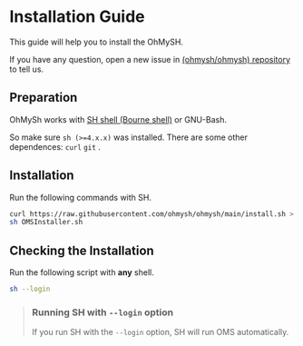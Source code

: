 # Installation Guide

This guide will help you to install the OhMySH.

If you have any question, open a new issue in [(ohmysh/ohmysh) repository](https://github.com/ohmysh/ohmysh/issues) to tell us.

## Preparation

OhMySh works with [SH shell (Bourne shell)](https://en.wikipedia.org/wiki/Bourne_shell) or GNU-Bash.

So make sure `sh (>=4.x.x)` was installed. There are some other dependences: `curl` `git` .

## Installation

Run the following commands with SH.

```sh
curl https://raw.githubusercontent.com/ohmysh/ohmysh/main/install.sh > OMSInstaller.sh
sh OMSInstaller.sh
```

## Checking the Installation

Run the following script with **any** shell.

```sh
sh --login
```

> ### Running SH with `--login` option
>
> If you run SH with the `--login` option, SH will run OMS automatically.
>
